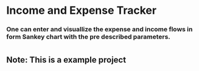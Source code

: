 # Income and Expense Tracker

### One can enter and visuallize the expense and income flows in form Sankey chart with the pre described parameters.

#

## Note: This is a example project

